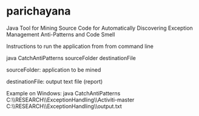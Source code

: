 parichayana
===========

Java Tool for Mining Source Code for Automatically Discovering Exception Management Anti-Patterns and Code Smell

Instructions to run the application from from command line

java CatchAntiPatterns sourceFolder destinationFile

sourceFolder: application to be mined

destinationFile: output text file (report)

Example on Windows: java CatchAntiPatterns C:\\\RESEARCH\\\ExceptionHandling\\\Activiti-master C:\\\RESEARCH\\\ExceptionHandling\\\output.txt
